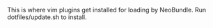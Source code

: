 This is where vim plugins get installed for loading by NeoBundle. Run dotfiles/update.sh to install.
